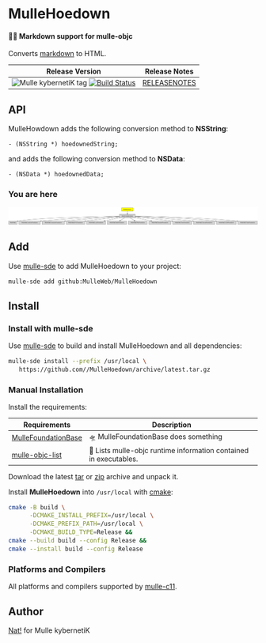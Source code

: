 # MulleHoedown

#### 💃🏼 Markdown support for mulle-objc

Converts [markdown](https://en.wikipedia.org/wiki/Markdown) to HTML.



| Release Version                                       | Release Notes
|-------------------------------------------------------|--------------
| ![Mulle kybernetiK tag](https://img.shields.io/github/tag/MulleWeb/MulleHoedown.svg?branch=release) [![Build Status](https://github.com/MulleWeb/MulleHoedown/workflows/CI/badge.svg?branch=release)](//github.com/MulleWeb/MulleHoedown/actions) | [RELEASENOTES](RELEASENOTES.md) |






## API

MulleHowdown adds the following conversion method to **NSString**:

``` objc
- (NSString *) hoedownedString;
```

and adds the following conversion method to **NSData**:

``` objc
- (NSData *) hoedownedData;
```




### You are here

![Overview](overview.dot.svg)


## Add

Use [mulle-sde](//github.com/mulle-sde) to add MulleHoedown to your project:

``` sh
mulle-sde add github:MulleWeb/MulleHoedown
```

## Install

### Install with mulle-sde

Use [mulle-sde](//github.com/mulle-sde) to build and install MulleHoedown and all dependencies:

``` sh
mulle-sde install --prefix /usr/local \
   https://github.com//MulleHoedown/archive/latest.tar.gz
```

### Manual Installation

Install the requirements:

| Requirements                                 | Description
|----------------------------------------------|-----------------------
| [MulleFoundationBase](https://github.com/MulleFoundation/MulleFoundationBase)             | 🛸 MulleFoundationBase does something
| [mulle-objc-list](https://github.com/mulle-objc/mulle-objc-list)             | 📒 Lists mulle-objc runtime information contained in executables.

Download the latest [tar](https://github.com/MulleWeb/MulleHoedown/archive/refs/tags/latest.tar.gz) or [zip](https://github.com/MulleWeb/MulleHoedown/archive/refs/tags/latest.zip) archive and unpack it.

Install **MulleHoedown** into `/usr/local` with [cmake](https://cmake.org):

``` sh
cmake -B build \
      -DCMAKE_INSTALL_PREFIX=/usr/local \
      -DCMAKE_PREFIX_PATH=/usr/local \
      -DCMAKE_BUILD_TYPE=Release &&
cmake --build build --config Release &&
cmake --install build --config Release
```

### Platforms and Compilers

All platforms and compilers supported by
[mulle-c11](//github.com/mulle-c/mulle-c11).


## Author

[Nat!](https://mulle-kybernetik.com/weblog) for Mulle kybernetiK  

